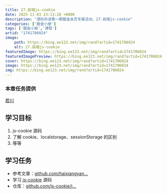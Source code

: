 ```yaml
---
title: 27.前端js-cookie
date: 2025-11-03 23:13:28 +0800
description: "源码共读第一期掘金会员专属活动，27.前端js-cookie"
categories: ['掘金小册']
tags: ['掘金小册','课程']
artid: "1741706024"
image:
    path: https://bing.ee123.net/img/rand?artid=1741706024
    alt: 27.前端js-cookie
featuredImage: https://bing.ee123.net/img/rand?artid=1741706024
featuredImagePreview: https://bing.ee123.net/img/rand?artid=1741706024
cover: https://bing.ee123.net/img/rand?artid=1741706024
image: https://bing.ee123.net/img/rand?artid=1741706024
img: https://bing.ee123.net/img/rand?artid=1741706024
---
```


### 本章任务提供
[若川](https://juejin.cn/user/1415826704971918)

## 学习目标

1.  js-cookie 源码
1.  了解 cookie、localstorage、sessionStorage 的区别
1.  等等

## 学习任务

-   参考文章：[github.com/haixiangyan…](https://link.juejin.cn?target=https%3A%2F%2Fgithub.com%2Fhaixiangyan%2Fmy-js-cookie "https://github.com/haixiangyan/my-js-cookie")
-   学习 [js-cookie](https://link.juejin.cn?target=https%3A%2F%2Fgithub.com%2Fjs-cookie%2Fjs-cookie "https://github.com/js-cookie/js-cookie") 源码
-   仓库：[github.com/js-cookie/j…](https://link.juejin.cn?target=https%3A%2F%2Fgithub.com%2Fjs-cookie%2Fjs-cookie "https://github.com/js-cookie/js-cookie")